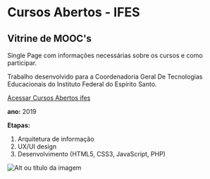# Cursos Abertos - IFES
## Vitrine de MOOC's

Single Page com informações necessárias sobre os cursos e como participar. 

Trabalho desenvolvido para a Coordenadoria Geral De Tecnologias Educacionais do Instituto Federal do Espírito Santo.

[Acessar Cursos Abertos ifes](http://conhecimento.cefor.ifes.edu.br)

**ano:** 2019

**Etapas:**
1. Arquitetura de informação
2. UX/UI design
3. Desenvolvimento (HTML5, CSS3, JavaScript, PHP) 

![Alt ou título da imagem](/vitrine.png)

